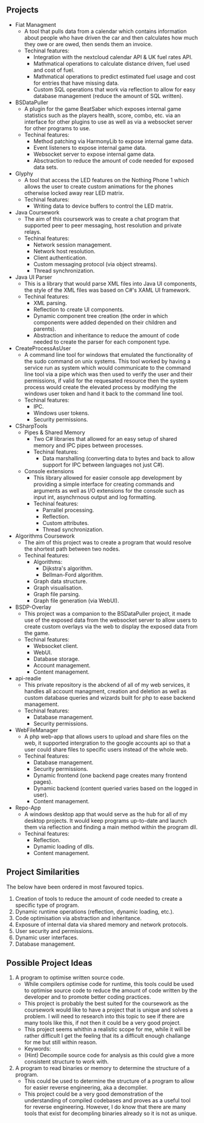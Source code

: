 ## Projects

- Fiat Managment 
  - A tool that pulls data from a calendar which contains information about people who have driven the car and then calculates how much they owe or are owed, then sends them an invoice.
  - Techinal features: 
    - Integration with the nextcloud calendar API & UK fuel rates API.
    - Mathmatical operations to calculate distance driven, fuel used and cost of fuel.
    - Mathmatical operations to predict estimated fuel usage and cost for entries that have missing data.
    - Custom SQL operations that work via reflection to allow for easy database management (reduce the amount of SQL written).
- BSDataPuller 
  - A plugin for the game BeatSaber which exposes internal game statistics such as the players health, score, combo, etc. via an interface for other plugins to use as well as via a websocket server for other programs to use.
  - Techinal features: 
    - Method patching via HarmonyLib to expose internal game data.
    - Event listeners to expose internal game data.
    - Websocket server to expose internal game data.
    - Absctraction to reduce the amount of code needed for exposed data sets.
- Glyphy 
  - A tool that access the LED features on the Nothing Phone 1 which allows the user to create custom animations for the phones otherwise locked away rear LED matrix.
  - Techinal features: 
    - Writing data to device buffers to control the LED matrix.
- Java Coursework 
  - The aim of this coursework was to create a chat program that supported peer to peer messaging, host resolution and private relays.
  - Techinal features: 
    - Network session management.
    - Network host resolution.
    - Client authentication.
    - Custom messaging protocol (via object streams).
    - Thread synchronization.
- Java UI Parser 
  - This is a library that would parse XML files into Java UI components, the style of the XML files was based on C#'s XAML UI framework.
  - Techinal features: 
    - XML parsing.
    - Reflection to create UI components.
    - Dynamic component tree creation (the order in which components were added depended on their children and parents).
    - Abstraction and inheritance to reduce the amount of code needed to create the parser for each component type.
- CreateProcessAsUser 
  - A command line tool for windows that emulated the functionality of the sudo command on unix systems. This tool worked by having a service run as system which would communicate to the command line tool via a pipe which was then used to verify the user and their permissions, if valid for the requesated resource then the system process would create the elevated process by modifying the windows user token and hand it back to the command line tool.
  - Techinal features: 
    - IPC.
    - Windows user tokens.
    - Security permissions.
- CSharpTools 
  - Pipes & Shared Memory 
    - Two C# libraries that allowed for an easy setup of shared memory and IPC pipes between processes.
    - Techinal features: 
      - Data marshalling (converting data to bytes and back to allow support for IPC between languages not just C#).
  - Console extensions 
    - This library allowed for easier console app development by providing a simple interface for creating commands and arguments as well as I/O extensions for the console such as input int, asynchrnous output and log formatting.
    - Techinal features: 
      - Parrallel processing.
      - Reflection.
      - Custom attributes.
      - Thread synchronization.
- Algorithms Coursework 
  - The aim of this project was to create a program that would resolve the shortest path between two nodes.
  - Techinal features: 
    - Algorithms: 
      - Dijkstra's algorithm.
      - Bellman-Ford algorithm.
    - Graph data structure.
    - Graph visualisation.
    - Graph file parsing.
    - Graph file generation (via WebUI).
- BSDP-Overlay 
  - This project was a companion to the BSDataPuller project, it made use of the exposed data from the websocket server to allow users to create custom overlays via the web to display the exposed data from the game.
  - Techinal features: 
    - Websocket client.
    - WebUI.
    - Database storage.
    - Account management.
    - Content management.
- api-readie 
  - This private repository is the abckend of all of my web services, it handles all account managment, creation and deletion as well as custom database queries and wizards built for php to ease backend management.
  - Techinal features: 
    - Database management.
    - Security permissions.
- WebFileManager 
  - A php web-app that allows users to upload and share files on the web, it supported intergration to the google accounts api so that a user could share files to specific users instead of the whole web.
  - Techinal features: 
    - Database management.
    - Security permissions.
    - Dynamic frontend (one backend page creates many frontend pages).
    - Dynamic backend (content queried varies based on the logged in user).
    - Content management.
- Repo-App 
  - A windows desktop app that would serve as the hub for all of my desktop projects. It would keep programs up-to-date and launch them via reflection and finding a main method within the program dll.
  - Techinal features: 
    - Reflection.
    - Dynamic loading of dlls.
    - Content management.

## Project Similarities

The below have been ordered in most favoured topics.

1. Creation of tools to reduce the amount of code needed to create a specific type of program.
2. Dynamic runtime operations (reflection, dynamic loading, etc.).
3. Code optimisation via abstraction and inheritance.
4. Exposure of internal data via shared memory and network protocols.
5. User security and permissions.
6. Dynamic user interfaces.
7. Database management.

## Possible Project Ideas

1. A program to optimise written source code.
   - While compilers optimise code for runtime, this tools could be used to optimise source code to reduce the amount of code written by the developer and to promote better coding practices.
   - This project is probably the best suited for the coursework as the coursework would like to have a project that is unique and solves a problem. I will need to research into this topic to see if there are many tools like this, if not then it could be a very good project.
   - This project seems whithin a realistic scope for me, while it will be rather difficult I get the feeling that its a difficult enough challange for me but still within reason.
   - Keywords:
   - (Hint) Decompile source code for analysis as this could give a more consistent structure to work with.
2. A program to read binaries or memory to determine the structure of a program.
   - This could be used to determine the structure of a program to allow for easier reverse engineering, aka a decomplier.
   - This project could be a very good demonstration of the understanding of compiled codebases and proves as a useful tool for reverse engineering. However, I do know that there are many tools that exist for decompling binaries already so it is not as unique.